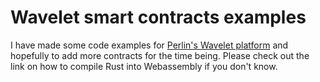 # Wavelet smart contracts examples

I have made some code examples for [Perlin's Wavelet platform](https://wavelet.perlin.net) and hopefully to add more contracts for the time being. Please check out the link on how to compile Rust into Webassembly if you don't know.
